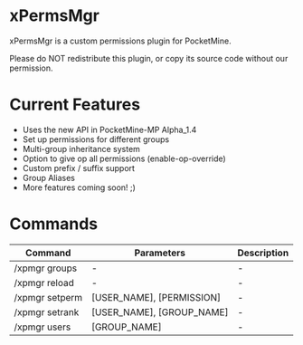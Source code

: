 xPermsMgr
=========

xPermsMgr is a custom permissions plugin for PocketMine. 

Please do NOT redistribute this plugin, or copy its source code without our permission.

Current Features
================

- Uses the new API in PocketMine-MP Alpha_1.4
- Set up permissions for different groups
- Multi-group inheritance system
- Option to give op all permissions (enable-op-override)
- Custom prefix / suffix support
- Group Aliases
- More features coming soon! ;)



Commands
========

 Command | Parameters | Description
---------|------------|-------------
 /xpmgr groups | - | -
 /xpmgr reload | - | -
 /xpmgr setperm | [USER_NAME], [PERMISSION] | -
 /xpmgr setrank | [USER_NAME], [GROUP_NAME] | -
 /xpmgr users | [GROUP_NAME] | -
